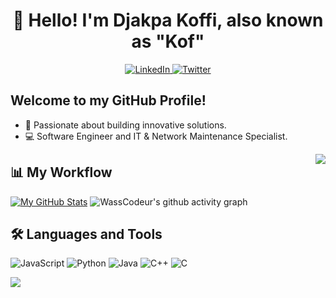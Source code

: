 <h1 align="center">👋 Hello! I'm Djakpa Koffi, also known as "Kof" </h1>
<p align="center">
  <a href="https://www.linkedin.com/in/koffi-djakpa-46a40a275/">
    <img src="https://img.shields.io/badge/-LinkedIn-0A66C2?style=flat&logo=linkedin&logoColor=white" alt="LinkedIn">
  </a>
  <a href="https://twitter.com/kof_70">
    <img src="https://img.shields.io/badge/-Twitter-1DA1F2?style=flat&logo=twitter&logoColor=white" alt="Twitter">
  </a>
</p>

<h2> Welcome to my GitHub Profile! </h2>

- 🚀 Passionate about building innovative solutions.          ![]()
- 💻 Software Engineer and IT & Network Maintenance Specialist. 
<img align="right" src="https://github-readme-stats.vercel.app/api/top-langs/?username=kof70&theme=dark&hide_border=false&include_all_commits=false&count_private=false&layout=compact">

## 📊 My Workflow
[![My GitHub Stats](https://github-readme-stats.vercel.app/api/?username=kof70&count_private=true&theme=tokyonight&showicons=true)]()
![WassCodeur's github activity graph](https://github-readme-activity-graph.vercel.app/graph?username=kof70&theme=github-compact)

## 🛠️ Languages and Tools
![JavaScript](https://img.shields.io/badge/-JavaScript-F7DF1E?style=flat&logo=javascript&logoColor=white)
![Python](https://img.shields.io/badge/-Python-3776AB?style=flat&logo=python&logoColor=white)
![Java](https://img.shields.io/badge/-Java-007396?style=flat&logo=java&logoColor=white)
![C++](https://img.shields.io/badge/-C++-00599C?style=flat&logo=c%2B%2B&logoColor=white)
![C](https://img.shields.io/badge/-C-A8B9CC?style=flat&logo=c&logoColor=white)


[![](https://visitcount.itsvg.in/api?id=kof70&label=Profile%20Views&pretty=true)](https://visitcount.itsvg.in)

